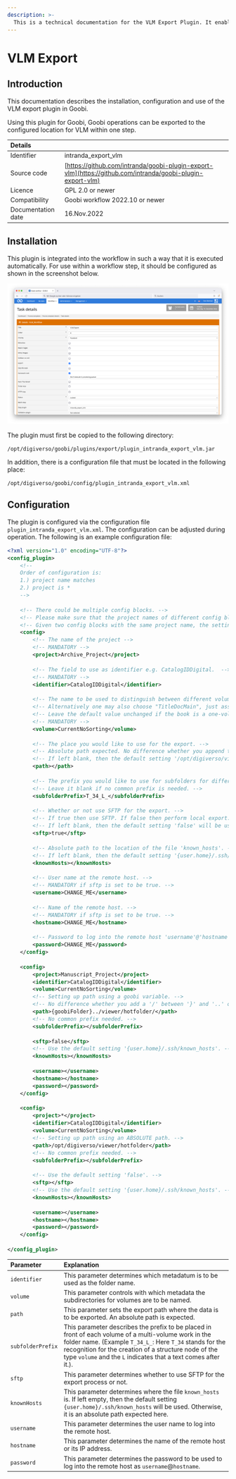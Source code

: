 ```yaml
---
description: >-
  This is a technical documentation for the VLM Export Plugin. It enables the export to a VLM instance.
---
```


# VLM Export

## Introduction

This documentation describes the installation, configuration and use of the VLM export plugin in Goobi.

Using this plugin for Goobi, Goobi operations can be exported to the configured location for VLM within one step.

| Details |  |
| :--- | :--- |
| Identifier | intranda_export_vlm |
| Source code | [https://github.com/intranda/goobi-plugin-export-vlm](https://github.com/intranda/goobi-plugin-export-vlm) |
| Licence | GPL 2.0 or newer |
| Compatibility | Goobi workflow 2022.10 or newer |
| Documentation date | 16.Nov.2022 |

## Installation

This plugin is integrated into the workflow in such a way that it is executed automatically. For use within a workflow step, it should be configured as shown in the screenshot below.

![Integration of the plugin into the workflow](../.gitbook/assets/intranda_export_vlm_en.png)

The plugin must first be copied to the following directory:

```text
/opt/digiverso/goobi/plugins/export/plugin_intranda_export_vlm.jar
```

In addition, there is a configuration file that must be located in the following place:

```text
/opt/digiverso/goobi/config/plugin_intranda_export_vlm.xml
```
## Configuration

The plugin is configured via the configuration file `plugin_intranda_export_vlm.xml`. The configuration can be adjusted during operation. The following is an example configuration file:

```xml
<?xml version="1.0" encoding="UTF-8"?>
<config_plugin>
	<!-- 
	Order of configuration is: 
	1.) project name matches
	2.) project is * 
	-->

	<!-- There could be multiple config blocks. -->
	<!-- Please make sure that the project names of different config blocks are also different. -->
	<!-- Given two config blocks with the same project name, the settings of the first one will be taken. -->
	<config>
		<!-- The name of the project -->
		<!-- MANDATORY -->
		<project>Archive_Project</project>
		
		<!-- The field to use as identifier e.g. CatalogIDDigital.  -->
		<!-- MANDATORY -->
		<identifier>CatalogIDDigital</identifier>
	    
		<!-- The name to be used to distinguish between different volumes of one book series. -->
		<!-- Alternatively one may also choose "TitleDocMain", just assure its difference between volumes. -->
		<!-- Leave the default value unchanged if the book is a one-volume work. -->
		<!-- MANDATORY -->
		<volume>CurrentNoSorting</volume>
	    
		<!-- The place you would like to use for the export. -->
		<!-- Absolute path expected. No difference whether you append the directory separator '/' to the end or not. -->
		<!-- If left blank, then the default setting '/opt/digiverso/viewer/hotfolder' will be used. -->
		<path></path>
	    
		<!-- The prefix you would like to use for subfolders for different volumes. -->
		<!-- Leave it blank if no common prefix is needed. -->
		<subfolderPrefix>T_34_L_</subfolderPrefix>
		
		<!-- Whether or not use SFTP for the export. -->
		<!-- If true then use SFTP. If false then perform local export. -->
		<!-- If left blank, then the default setting 'false' will be used. -->
		<sftp>true</sftp>
		
		<!-- Absolute path to the location of the file 'known_hosts'. -->
		<!-- If left blank, then the default setting '{user.home}/.ssh/known_hosts' will be used. -->
		<knownHosts></knownHosts>
		
		<!-- User name at the remote host. -->
		<!-- MANDATORY if sftp is set to be true. -->
		<username>CHANGE_ME</username>
		
		<!-- Name of the remote host. -->
		<!-- MANDATORY if sftp is set to be true. -->
		<hostname>CHANGE_ME</hostname>
		
		<!-- Password to log into the remote host 'username'@'hostname'. -->
		<password>CHANGE_ME</password>
	</config>
	
	<config>
		<project>Manuscript_Project</project>		
		<identifier>CatalogIDDigital</identifier>		
		<volume>CurrentNoSorting</volume>	
		<!-- Setting up path using a goobi variable. -->
		<!-- No difference whether you add a '/' between '}' and '..' or not. -->		
		<path>{goobiFolder}../viewer/hotfolder/</path>
		<!-- No common prefix needed. -->
		<subfolderPrefix></subfolderPrefix>
		
		<sftp>false</sftp>
		<!-- Use the default setting '{user.home}/.ssh/known_hosts'. -->
		<knownHosts></knownHosts>
		
		<username></username>
		<hostname></hostname>
		<password></password>
	</config>
	
	<config>
		<project>*</project>
		<identifier>CatalogIDDigital</identifier>
		<volume>CurrentNoSorting</volume>		
		<!-- Setting up path using an ABSOLUTE path. -->
		<path>/opt/digiverso/viewer/hotfolder</path>
		<!-- No common prefix needed. -->
		<subfolderPrefix></subfolderPrefix>
		
		<!-- Use the default setting 'false'. -->
		<sftp></sftp>
		<!-- Use the default setting '{user.home}/.ssh/known_hosts'. -->
		<knownHosts></knownHosts>
		
		<username></username>
		<hostname></hostname>
		<password></password>
	</config>

</config_plugin>
```

| Parameter         | Explanation                                                                                                            |
|:----------------- |:---------------------------------------------------------------------------------------------------------------------- |
| `identifier`      | This parameter determines which metadatum is to be used as the folder name. |
| `volume`          | This parameter controls with which metadata the subdirectories for volumes are to be named. |
| `path`            | This parameter sets the export path where the data is to be exported. An absolute path is expected. |
| `subfolderPrefix` | This parameter describes the prefix to be placed in front of each volume of a multi-volume work in the folder name. (Example `T_34_L_`: Here `T_34` stands for the recognition for the creation of a structure node of the type `volume` and the `L` indicates that a text comes after it.). |
| `sftp`            | This parameter determines whether to use SFTP for the export process or not. |
| `knownHosts`      | This parameter determines where the file `known_hosts` is. If left empty, then the default setting `{user.home}/.ssh/known_hosts` will be used. Otherwise, it is an absolute path expected here. |
| `username`        | This parameter determines the user name to log into the remote host. |
| `hostname`        | This parameter determines the name of the remote host or its IP address. |
| `password`        | This parameter determines the password to be used to log into the remote host as `username`@`hostname`. |
